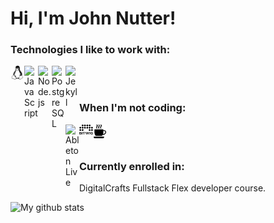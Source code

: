 # Hi, I'm John Nutter!


### Technologies I like to work with: 

<img class="my-image" align="left" alt="Linux" width="22px" src="https://github.com/jnutterdev/simple-icons/blob/develop/icons/linux.svg" />
<img class="my-image" align="left" alt="JavaScript" width="22px" src="https://github.com/jnutterdev/simple-icons/blob/develop/icons/javascript.svg" />
<img class="my-image" align="left" alt="Node.js" width="22px" src="https://github.com/jnutterdev/simple-icons/blob/develop/icons/node-dot-js.svg" />
<img class="my-image" align="left" alt="PostgreSQL" width="22px" src="https://github.com/jnutterdev/simple-icons/blob/develop/icons/postgresql.svg" />
<img class="my-image" align="left" alt="Jekyll" width="22px" src="https://github.com/jnutterdev/simple-icons/blob/develop/icons/jekyll.svg" />

<br><br>
### When I'm not coding: 

<img class="my-image" align="left" alt="Ableton Live" width="22px" src="https://github.com/jnutterdev/simple-icons/blob/develop/icons/abletonlive.svg" />
<img class="my-image" align="left" alt="Bitwig" width="22px" src="https://github.com/jnutterdev/simple-icons/blob/develop/icons/BW_Logo_Header.svg" />
<img class="my-image" align="left" alt="Coffee" width="22px" src="https://github.com/jnutterdev/jnutterdev/blob/master/chocolate.svg" />

<br><br>
### Currently enrolled in:

DigitalCrafts Fullstack Flex developer course.

![My github stats](https://github-readme-stats.vercel.app/api?username=jnutterdev&show_icons=true&theme=radical)
